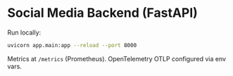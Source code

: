# Social Media Backend (FastAPI)

Run locally:

```bash
uvicorn app.main:app --reload --port 8000
```

Metrics at `/metrics` (Prometheus). OpenTelemetry OTLP configured via env vars.

